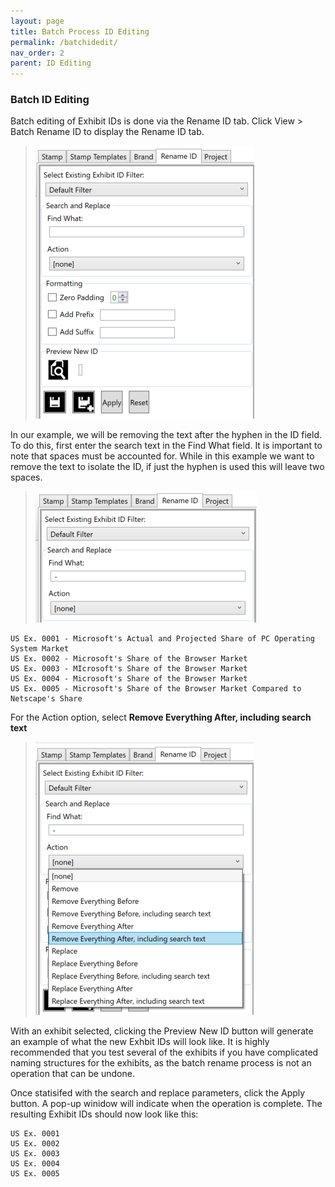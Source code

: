 ```yaml
---
layout: page
title: Batch Process ID Editing
permalink: /batchidedit/
nav_order: 2
parent: ID Editing
---
```


### Batch ID Editing

Batch editing of Exhibit IDs is done via the Rename ID tab.  Click View > Batch Rename ID to display the Rename ID tab.

> ![Screen Grab - Rename ID Tab](id_editing_assets/idedit_02_renameidtab.png)

In our example, we will be removing the text after the hyphen in the ID field.  To do this, first enter the search text in the Find What field.  It is important to note that spaces must be accounted for.  While in this example we want to remove the text to isolate the ID, if just the hyphen is used this will leave two spaces.

> ![Screen Grab - Find Space Hyphen Space](id_editing_assets/idedit_03_findspacehyphenspace.png)

```
US Ex. 0001 - Microsoft's Actual and Projected Share of PC Operating System Market
US Ex. 0002 - Microsoft's Share of the Browser Market
US Ex. 0003 - MIcrosoft's Share of the Browser Market
US Ex. 0004 - Microsoft's Share of the Browser Market
US Ex. 0005 - Microsoft's Share of the Browser Market Compared to Netscape's Share
```

For the Action option, select **Remove Everything After, including search text**

> ![Screen Grab - Remove Everythying After](id_editing_assets/idedit_04_removeeverythingincluding.png)

With an exhibit selected, clicking the Preview New ID button will generate an example of what the new Exhbit IDs will look like.  It is highly recommended that you test several of the exhibits if you have complicated naming structures for the exhibits, as the batch rename process is not an operation that can be undone.

Once statisifed with the search and replace parameters, click the Apply button.  A pop-up winidow will indicate when the operation is complete.  The resulting Exhibit IDs should now look like this:

```
US Ex. 0001
US Ex. 0002
US Ex. 0003
US Ex. 0004
US Ex. 0005
```